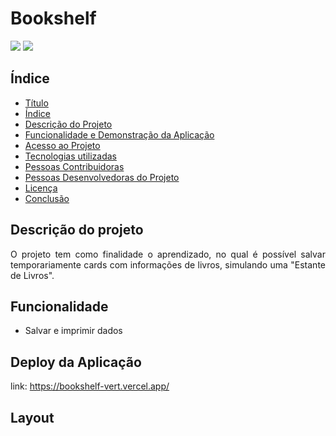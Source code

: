 # Bookshelf
<p>
    <img src="https://img.shields.io/static/v1?label=react&message=framework&color=blue&style=for-the-badge&logo=REACT"/>
    <img src="http://img.shields.io/static/v1?label=STATUS&message=CONCLUIDO&color=GREEN&style=for-the-badge"/>
</p>

## Índice

* [Título](#Bookshelf)
* [Índice](#índice)
* [Descrição do Projeto](#descrição-do-projeto)
* [Funcionalidade e Demonstração da Aplicação](#funcionalidade-e-demonstração-da-aplicação)
* [Acesso ao Projeto](#acesso-ao-projeto)
* [Tecnologias utilizadas](#tecnologias-utilizadas)
* [Pessoas Contribuidoras](#pessoas-contribuidoras)
* [Pessoas Desenvolvedoras do Projeto](#pessoas-desenvolvedoras)
* [Licença](#licença)
* [Conclusão](#conclusão)

## Descrição do projeto

<p align="justify">
    O projeto tem como finalidade o aprendizado, no qual é possível salvar temporariamente cards com informações de livros, simulando uma "Estante de Livros". 
</p>

## Funcionalidade

* Salvar e imprimir dados

## Deploy da Aplicação

link: https://bookshelf-vert.vercel.app/

## Layout